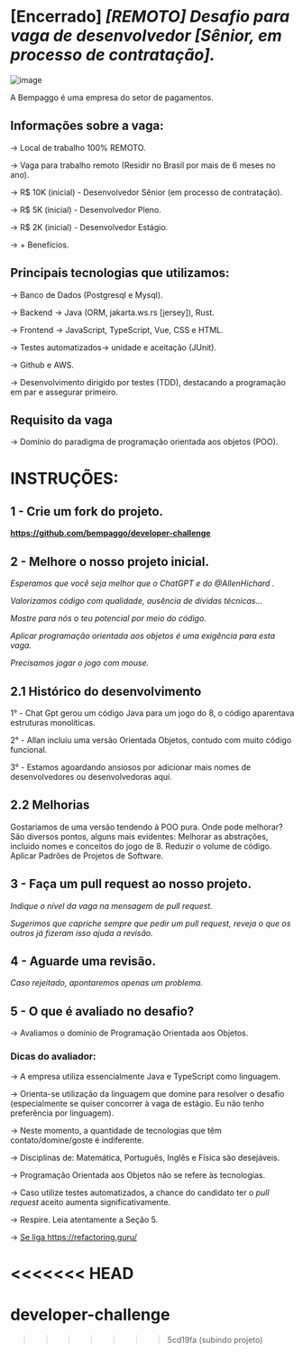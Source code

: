 # [Encerrado] _[REMOTO] Desafio para vaga de desenvolvedor [Sênior, em processo de contratação]._

![image](https://user-images.githubusercontent.com/5315184/228086966-4b4b41cc-276c-4d04-96b8-5d37317a89e8.png)

A Bempaggo é uma empresa do setor de pagamentos.

## Informações sobre a vaga:

-> Local de trabalho 100% REMOTO.

-> Vaga para trabalho remoto (Residir no Brasil por mais de 6 meses no ano).

-> R$ 10K (inicial) - Desenvolvedor Sênior (em processo de contrataçâo).

-> R$ 5K (inicial) - Desenvolvedor Pleno.

-> R$ 2K (inicial) - Desenvolvedor Estágio.

-> + Benefícios.


## Principais tecnologias que utilizamos:

-> Banco de Dados (Postgresql e Mysql).

-> Backend -> Java (ORM, jakarta.ws.rs [jersey]), Rust.

-> Frontend -> JavaScript, TypeScript, Vue, CSS e HTML.

-> Testes automatizados-> unidade e aceitação (JUnit).

-> Github e AWS.

-> Desenvolvimento dirigido por testes (TDD), destacando a programação em par e assegurar primeiro.


## Requisito da vaga

-> Domínio do paradigma de programação orientada aos objetos (POO).

##
# INSTRUÇÕES:

## 1 - Crie um fork do projeto.
__https://github.com/bempaggo/developer-challenge__

## 2 - Melhore o nosso projeto inicial.


_Esperamos que você seja melhor que o ChatGPT e do @AllenHichard ._

_Valorizamos código com qualidade, ausência de dívidas técnicas..._

_Mostre para nós o teu potencial por meio do código._

_Aplicar programação orientada aos objetos é uma exigência para esta vaga._

_Precisamos jogar o jogo com mouse._

## 2.1 Histórico do desenvolvimento
1° - Chat Gpt gerou um código Java para um jogo do 8, o código aparentava estruturas monolíticas.

2° - Allan incluiu uma versão Orientada Objetos, contudo com muito código funcional.

3° - Estamos agoardando ansiosos por adicionar mais nomes de desenvolvedores ou desenvolvedoras aqui. 

## 2.2 Melhorias
Gostariamos de uma versão tendendo à POO pura. Onde pode melhorar? 
  São diversos pontos, alguns mais evidentes: Melhorar as abstrações, incluido nomes e conceitos do jogo de 8. Reduzir o volume de código. Aplicar Padrões de Projetos de Software.    

## 3 - Faça um pull request ao nosso projeto.

_Indique o nível da vaga na mensagem de pull request._

_Sugerimos que capriche sempre que pedir um pull request, reveja o que os outros já fizeram isso ajuda a revisão._


## 4 - Aguarde uma revisão.

_Caso rejeitado, apontaremos apenas um problema._

## 5 - O que é avaliado no desafio?

-> Avaliamos o domínio de Programação Orientada aos Objetos.

### Dicas do avaliador:

-> A empresa utiliza essencialmente Java e TypeScript como linguagem.

-> Orienta-se utilização da linguagem que domine para resolver o desafio (especialmente se quiser concorrer à vaga de estágio. Eu não tenho preferência por linguagem).

-> Neste momento, a quantidade de tecnologias que têm contato/domine/goste é indiferente.

-> Disciplinas de: Matemática, Português, Inglês e Física são desejáveis.

-> Programação Orientada aos Objetos não se refere às tecnologias.

-> Caso utilize testes automatizados, a chance do candidato ter o _pull request_ aceito aumenta significativamente.

-> Respire. Leia atentamente a Seção 5.

-> [Se liga ](https://refactoring.guru/)https://refactoring.guru/



<<<<<<< HEAD
=======
# developer-challenge
>>>>>>> 5cd19fa (subindo projeto)
